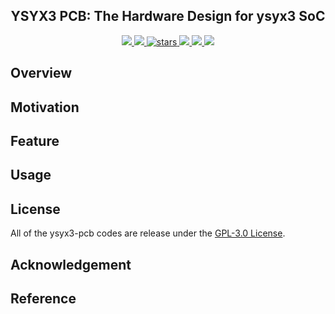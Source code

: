 <p align="center">
    <!-- <img width="200px" src="./.images/tree_core_logo.svg" align="center" alt="Tree Core CPU" /> -->
    <h2 align="center">YSYX3 PCB: The Hardware Design for ysyx3 SoC</h2>
</p>
<p align="center">
    <a href="https://github.com/microdynamics-robot-development-board/ysyx3-pcb/actions">
      <img src="https://img.shields.io/github/workflow/status/microdynamics-robot-development-board/ysyx3-pcb/unit-test/main?label=unit-test&logo=github&style=flat-square">
    </a>
    <a href="./LICENSE">
      <img src="https://img.shields.io/github/license/microdynamics-robot-development-board/ysyx3-pcb?color=brightgreen&logo=github&style=flat-square">
    </a>
    <a href="https://github.com/microdynamics-robot-development-board/ysyx3-pcb">
      <img alt="stars" src="https://img.shields.io/github/stars/microdynamics-robot-development-board/ysyx3-pcb?color=blue&style=flat-square" />
    </a>
    <a href="https://github.com/microdynamics-robot-development-board/ysyx3-pcb">
      <img src="https://img.shields.io/badge/total%20lines-0k-red?style=flat-square">
    </a>
    <a href="https://github.com/YosysHQ">
      <img src="https://img.shields.io/badge/toolchain-c%20kicad-red?style=flat-square">
  </a>
    <a href="./CONTRIBUTING.md">
      <img src="https://img.shields.io/badge/contribution-welcome-brightgreen?style=flat-square">
    </a>
</p>

## Overview
## Motivation
## Feature
## Usage
## License
All of the ysyx3-pcb codes are release under the [GPL-3.0 License](LICENSE).

## Acknowledgement
<!-- 1. [icesugar](https://github.com/wuxx/icesugar) -->

## Reference

